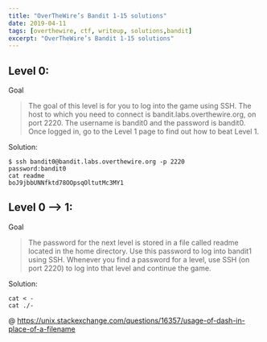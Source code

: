 ```yaml
---
title: "OverTheWire’s Bandit 1-15 solutions"
date: 2019-04-11
tags: [overthewire, ctf, writeup, solutions,bandit]
excerpt: "OverTheWire’s Bandit 1-15 solutions"
---
```


## Level 0:

Goal
> The goal of this level is for you to log into the game using SSH. The host to which you need to connect is bandit.labs.overthewire.org, on port 2220. The username is bandit0 and the password is bandit0. Once logged in, go to the Level 1 page to find out how to beat Level 1.

Solution:

```
$ ssh bandit0@bandit.labs.overthewire.org -p 2220
password:bandit0
cat readme
boJ9jbbUNNfktd78OOpsqOltutMc3MY1
```

## Level 0 --> 1:

Goal
> The password for the next level is stored in a file called readme located in the home directory. Use this password to log into bandit1 using SSH. Whenever you find a password for a level, use SSH (on port 2220) to log into that level and continue the game.

Solution:

```
cat < - 
cat ./-
```
@ https://unix.stackexchange.com/questions/16357/usage-of-dash-in-place-of-a-filename 
